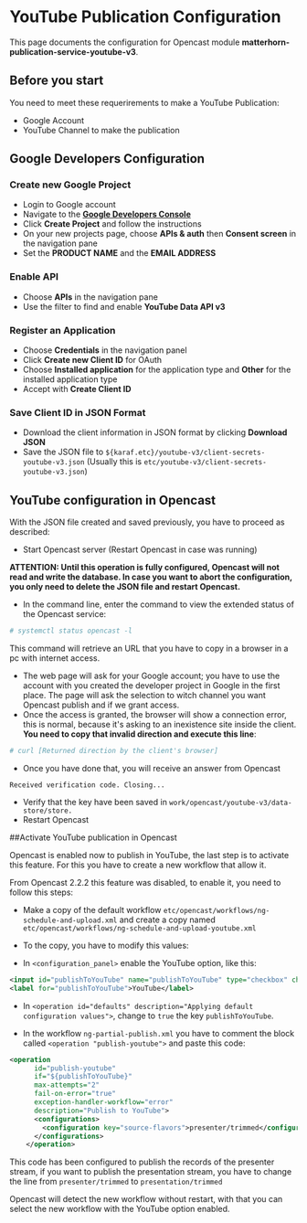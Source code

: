 # YouTube Publication Configuration

This page documents the configuration for Opencast module **matterhorn-publication-service-youtube-v3**.

## Before you start


You need to meet these requerirements to make a YouTube Publication:

- Google Account
- YouTube Channel to make the publication

## Google Developers Configuration

### Create new Google Project

- Login to Google account
- Navigate to the [**Google Developers Console**][googledevconsole]
- Click **Create Project** and follow the instructions
- On your new projects page, choose **APIs & auth** then **Consent screen** in the navigation pane
- Set the **PRODUCT NAME** and the **EMAIL ADDRESS**

### Enable API

- Choose **APIs** in the navigation pane
- Use the filter to find and enable **YouTube Data API v3**

### Register an Application

- Choose **Credentials** in the navigation panel
- Click **Create new Client ID** for OAuth
- Choose **Installed application** for the application type and **Other** for the installed application type
- Accept with **Create Client ID**

### Save Client ID in JSON Format

- Download the client information in JSON format by clicking **Download JSON**
- Save the JSON file to `${karaf.etc}/youtube-v3/client-secrets-youtube-v3.json` (Usually this is
  `etc/youtube-v3/client-secrets-youtube-v3.json`)

## YouTube configuration in Opencast

With the JSON file created and saved previously, you have to proceed as described:

- Start Opencast server (Restart Opencast in case was running)

**ATTENTION: Until this operation is fully configured, Opencast will not read and write the database. In case you want to abort the configuration, you only need to delete the JSON file and restart Opencast.**

- In the command line, enter the command to view the extended status of the Opencast service:

```bash
# systemctl status opencast -l
```
This command will retrieve an URL that you have to copy in a browser in a pc with internet access.

- The web page will ask for your Google account; you have to use the account with you created the developer project in Google in the first place. The page will ask the selection to witch channel you want Opencast publish and if we grant access.
- Once the access is granted, the browser will show a connection error, this is normal, because it's asking to an inexistence site inside the client. **You need to copy that invalid direction and execute this line**:

```bash
# curl [Returned direction by the client's browser]
```
- Once you have done that, you will receive an answer from Opencast

`Received verification code. Closing... `

- Verify that the key have been saved in `work/opencast/youtube-v3/data-store/store.`
- Restart Opencast

##Activate YouTube publication in Opencast

Opencast is enabled now to publish in YouTube, the last step is to activate this feature. For this you have to create a new workflow that allow it.

From Opencast 2.2.2 this feature was disabled, to enable it, you need to follow this steps:

- Make a copy of the default workflow `etc/opencast/workflows/ng-schedule-and-upload.xml` and create a copy named `etc/opencast/workflows/ng-schedule-and-upload-youtube.xml`

- To the copy, you have to modify this values:

 - In `<configuration_panel>` enable the YouTube option, like this:

```xml
<input id="publishToYouTube" name="publishToYouTube" type="checkbox" checked="checked" class="configField" value="true" />
<label for="publishToYouTube">YouTube</label>
```
 - In `<operation id="defaults" description="Applying default configuration values">`, change to `true` the key `publishToYouTube`.

 - In the workflow `ng-partial-publish.xml` you have to comment the block called `<operation "publish-youtube">` and paste this code:

```xml
<operation
      id="publish-youtube"
      if="${publishToYouTube}"
      max-attempts="2"
      fail-on-error="true"
      exception-handler-workflow="error"
      description="Publish to YouTube">
      <configurations>
        <configuration key="source-flavors">presenter/trimmed</configuration>
      </configurations>
    </operation>
```

This code has been configured to publish the records of the presenter stream, if you want to publish the presentation stream, you have to change the line from `presenter/trimmed` to `presentation/trimmed` 

Opencast will detect the new workflow without restart, with that you can select the new workflow with the YouTube option enabled.

[googledevconsole]: https://console.developers.google.com/project
